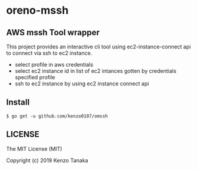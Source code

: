 # oreno-mssh

## AWS mssh Tool wrapper

This project provides an interactive cli tool using ec2-instance-connect api to connect via ssh to ec2 instance.

* select profile in aws credentials
* select ec2 instance id in list of ec2 intances gotten by credentials specified profile
* ssh to ec2 instance by using ec2 instance connect api

## Install  

```
$ go get -u github.com/kenzo0107/omssh
```

## LICENSE

The MIT License (MIT)

Copyright (c) 2019 Kenzo Tanaka

